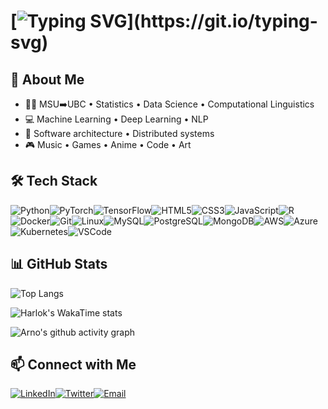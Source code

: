 # [![Typing SVG](https://readme-typing-svg.demolab.com?font=Fira+Code&weight=700&size=30&duration=2000&pause=5000&color=7AA2F7&center=true&vCenter=true&width=435&height=35&lines=Hey+there%2C+this+is+Arno!)](https://git.io/typing-svg)

## 🚀 About Me

- 👨‍🎓 MSU➡️UBC • Statistics • Data Science • Computational Linguistics
- 💻 Machine Learning • Deep Learning • NLP
- 📖 Software architecture • Distributed systems
- 🎮 Music • Games • Anime • Code • Art

## 🛠️ Tech Stack

![Python](https://img.shields.io/badge/Python-3776AB?style=for-the-badge&logo=python&logoColor=white)![PyTorch](https://img.shields.io/badge/PyTorch-EE4C2C?style=for-the-badge&logo=pytorch&logoColor=white)![TensorFlow](https://img.shields.io/badge/TensorFlow-FF6F00?style=for-the-badge&logo=tensorflow&logoColor=white)![HTML5](https://img.shields.io/badge/HTML5-E34F26?style=for-the-badge&logo=html5&logoColor=white)![CSS3](https://img.shields.io/badge/CSS3-1572B6?style=for-the-badge&logo=css3&logoColor=white)![JavaScript](https://img.shields.io/badge/JavaScript-F7DF1E?style=for-the-badge&logo=javascript&logoColor=black)![R](https://img.shields.io/badge/R-276DC3?style=for-the-badge&logo=r&logoColor=white)![Docker](https://img.shields.io/badge/Docker-2496ED?style=for-the-badge&logo=docker&logoColor=white)![Git](https://img.shields.io/badge/Git-F05032?style=for-the-badge&logo=git&logoColor=white)![Linux](https://img.shields.io/badge/Linux-FCC624?style=for-the-badge&logo=linux&logoColor=black)![MySQL](https://img.shields.io/badge/MySQL-4479A1?style=for-the-badge&logo=mysql&logoColor=white)![PostgreSQL](https://img.shields.io/badge/PostgreSQL-4169E1?style=for-the-badge&logo=postgresql&logoColor=white)![MongoDB](https://img.shields.io/badge/MongoDB-47A248?style=for-the-badge&logo=mongodb&logoColor=white)![AWS](https://img.shields.io/badge/AWS-232F3E?style=for-the-badge&logo=amazon-aws&logoColor=white)![Azure](https://img.shields.io/badge/Azure-0078D4?style=for-the-badge&logo=microsoft-azure&logoColor=white)![Kubernetes](https://img.shields.io/badge/Kubernetes-326CE5?style=for-the-badge&logo=kubernetes&logoColor=white)![VSCode](https://img.shields.io/badge/VSCode-007ACC?style=for-the-badge&logo=visual-studio-code&logoColor=white)

## 📊 GitHub Stats

![Top Langs](https://github-readme-stats.vercel.app/api/top-langs/?username=arnozeng98&layout=compact&theme=tokyonight&hide=Jupyter%20Notebook,html)

![Harlok's WakaTime stats](https://github-readme-stats.vercel.app/api/wakatime?username=arnozeng98&layout=compact&theme=tokyonight)

![Arno's github activity graph](https://github-readme-activity-graph.vercel.app/graph?username=arnozeng98&theme=tokyo-night)

## 📫 Connect with Me

[![LinkedIn](https://img.shields.io/badge/LinkedIn-%230077B5.svg?style=flat-square&logo=linkedin&logoColor=white)](https://www.linkedin.com/in/arnozeng)[![Twitter](https://img.shields.io/badge/Twitter-%231DA1F2.svg?style=flat-square&logo=twitter&logoColor=white)](https://twitter.com/arnozeng)[![Email](https://img.shields.io/badge/Email-%23D14836.svg?style=flat-square&logo=gmail&logoColor=white)](mailto:arnozeng@outlook.com)
